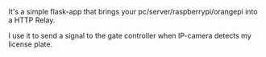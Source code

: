 It's a simple flask-app that brings your pc/server/raspberrypi/orangepi into a HTTP Relay.

I use it to send a signal to the gate controller when IP-camera detects my license plate. 
